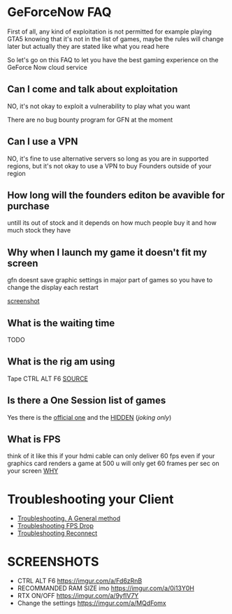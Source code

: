 # GeForceNow FAQ

First of all, any kind of exploitation is not permitted for example playing GTA5 knowing that it's not in the list of games, maybe the rules will change later but actually they are stated like what you read here

So let's go on this FAQ to let you have the best gaming experience on the GeForce Now cloud service

Can I come and talk about exploitation
---

NO, it's not okay to exploit a vulnerability to play what you want

There are no bug bounty program for GFN at the moment

Can I use a VPN
---

NO, it's fine to use alternative servers so long as you are in supported regions, but it's not okay to use a VPN to buy Founders outside of your region

How long will the  founders editon be avavible for purchase
---

untill its out of stock and it depends on how much people buy it and how much stock they have

Why when I launch my game it doesn't fit my screen
---

gfn doesnt save graphic settings in major part of games so you have to change the display each restart

[screenshot](Watch_Dogs.png)

What is the waiting time
---

TODO

What is the rig am using
---

Tape CTRL ALT F6 [SOURCE](https://nvidia.custhelp.com/app/answers/detail/a_id/4480/~/how-can-i-access-advanced-network-streaming-stats-for-geforce-now-for-pc-and)

Is there a One Session list of games
---

Yes there is the [official one](http://gfngames.tk) and the [HIDDEN](https://www.reddit.com/r/GeForceNOW/comments/ha3yir/hidden_supported_games/) (*joking only*)

What is FPS
---

think of it like this
if your hdmi cable can only deliver 60 fps
even if your graphics card renders a game at 500
u will only get 60 frames per sec on your screen
[WHY](https://retromatrix.tumblr.com/post/621312578684157952/590-fps-while-streaming-on-steam)

# Troubleshooting your Client

- [Troubleshooting. A General method](TROUBLESHOOTING.md)
- [Troubleshooting FPS Drop](TROUBLESHOOTING-FPS.md)
- [Troubleshooting Reconnect](TROUBLESHOOTING-RECONNECT.md)

# SCREENSHOTS

- CTRL ALT F6 https://imgur.com/a/Fd6zRnB
- RECOMMANDED RAM SIZE imo https://imgur.com/a/0i13Y0H
- RTX ON/OFF https://imgur.com/a/9yflV7Y
- Change the settings https://imgur.com/a/MQdFomx
